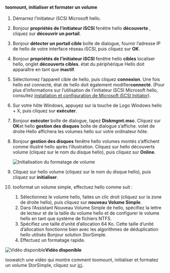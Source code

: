 <!--author=SharS last changed: 9/17/15-->

#### <a name="toomount-initialize-and-format-a-volume"></a>toomount, initialiser et formater un volume
1. Démarrez l’initiateur iSCSI Microsoft hello.
2. Bonjour **propriétés de l’initiateur iSCSI** fenêtre hello **découverte** , cliquez sur **découvrir un portail**.
3. Bonjour **détecter un portail cible** boîte de dialogue, fournir l’adresse IP de hello de votre interface réseau iSCSI, puis cliquez sur **OK**. 
4. Bonjour **propriétés de l’initiateur iSCSI** fenêtre hello **cibles** localiser hello, onglet **découverts cibles**. état du périphérique Hello doit apparaître en tant que **inactif**.
5. Sélectionnez l’appareil cible de hello, puis cliquez **connexion**. Une fois hello est connecté, état de hello doit également modifier**connecté**. (Pour plus d’informations sur l’utilisation de l’initiateur iSCSI Microsoft hello, consultez [installation et configuration de Microsoft iSCSI Initiator][1]).
6. Sur votre hôte Windows, appuyez sur la touche de Logo Windows hello + X, puis cliquez sur **exécuter**. 
7. Bonjour **exécuter** boîte de dialogue, tapez **Diskmgmt.msc**. Cliquez sur **OK**et hello **gestion des disques** boîte de dialogue s’affiche. volet de droite Hello affichera les volumes hello sur votre ordinateur hôte.
8. Bonjour **gestion des disques** fenêtre hello volumes montés s’affichent comme illustré hello après l’illustration. Cliquez sur hello découverts volume (cliquez sur le nom du disque hello), puis cliquez sur **Online**.
   
     ![Initialisation du formatage de volume](./media/storsimple-mount-initialize-format-volume/HCS_InitializeFormatVolume-include.png) 
9. Cliquez sur hello volume (cliquez sur le nom du disque hello), puis cliquez sur **initialiser**.
10. tooformat un volume simple, effectuez hello comme suit :
    
    1. Sélectionnez le volume hello, faites un clic droit (cliquez sur la zone de droite hello), puis cliquez sur **nouveau Volume Simple**.
    2. Dans l’Assistant Nouveau Volume Simple de hello, spécifiez la lettre de lecteur et de la taille du volume hello et de configurer le volume hello en tant que système de fichiers NTFS.
    3. Spécifiez une taille d’unité d’allocation 64 Ko. Cette taille d’unité d’allocation fonctionne bien avec les algorithmes de déduplication hello utilisés Bonjour solution StorSimple.
    4. Effectuez un formatage rapide.

![Vidéo disponible](./media/storsimple-mount-initialize-format-volume/Video_icon.png)**Vidéo disponible**

toowatch une vidéo qui montre comment toomount, initialiser et formatez un volume StorSimple, cliquez sur [ici](https://azure.microsoft.com/documentation/videos/mount-initialize-and-format-a-storsimple-volume/).

<!--Link references-->
[1]: https://technet.microsoft.com/library/ee338480(WS.10).aspx
